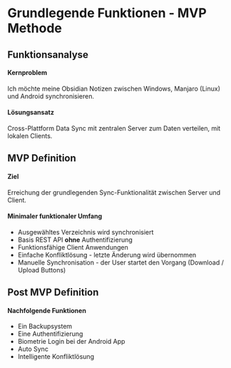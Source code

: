 # Grundlegende Funktionen - MVP Methode
## Funktionsanalyse
#### Kernproblem
Ich möchte meine Obsidian Notizen zwischen Windows, Manjaro (Linux) und Android synchronisieren.
#### Lösungsansatz
Cross-Plattform Data Sync mit zentralen Server zum Daten verteilen, mit lokalen Clients.

## MVP Definition
#### Ziel
Erreichung der grundlegenden Sync-Funktionalität zwischen Server und Client.
#### Minimaler funktionaler Umfang
- Ausgewähltes Verzeichnis wird synchronisiert
- Basis REST API **ohne** Authentifizierung
- Funktionsfähige Client Anwendungen
- Einfache Konfliktlösung - letzte Änderung wird übernommen
- Manuelle Synchronisation - der User startet den Vorgang (Download / Upload Buttons)

## Post MVP Definition
#### Nachfolgende Funktionen
- Ein Backupsystem
- Eine Authentifizierung 
- Biometrie Login bei der Android App
- Auto Sync
- Intelligente Konfliktlösung